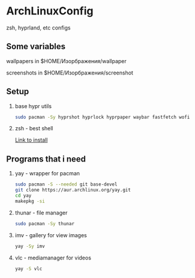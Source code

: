 # ArchLinuxConfig
zsh, hyprland, etc configs

## Some variables

wallpapers in $HOME/Изорбражения/wallpaper

screenshots in $HOME/Изорбражения/screenshot

## Setup

1. base hypr utils

    ~~~bash
    sudo pacman -Sy hyprshot hyprlock hyprpaper waybar fastfetch wofi
    ~~~

1. zsh - best shell

   [Link to install](https://habr.com/ru/articles/516004/)

## Programs that i need

1. yay - wrapper for pacman

    ~~~bash
    sudo pacman -S --needed git base-devel
    git clone https://aur.archlinux.org/yay.git
    cd yay
    makepkg -si
    ~~~

1. thunar - file manager

    ~~~bash
    sudo pacman -Sy thunar
    ~~~

1. imv - gallery for view images

    ~~~bash
    yay -Sy imv
    ~~~

1. vlc - mediamanager for videos

    ~~~bash
    yay -S vlc
    ~~~
